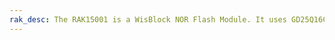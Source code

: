 ```yaml
---
rak_desc: The RAK15001 is a WisBlock NOR Flash Module. It uses GD25Q16CNIG (16Mbit) from GigaDevice and is configured via standard SPI interface.
---
```


<rk-redirect to="/Product-Categories/WisBlock/RAK15001/Overview/" />